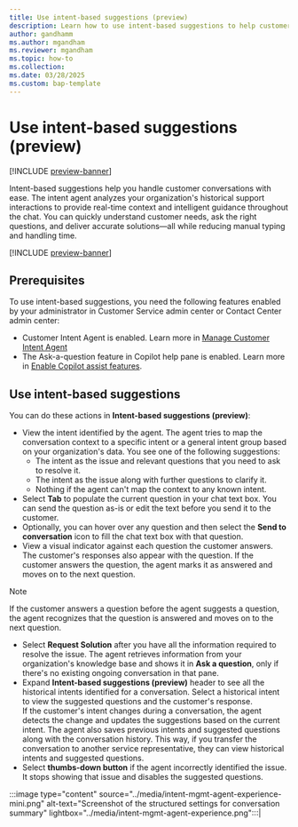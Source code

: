 ```yaml
---
title: Use intent-based suggestions (preview)
description: Learn how to use intent-based suggestions to help customer service representatives handle customer conversations with ease.
author: gandhamm
ms.author: mgandham
ms.reviewer: mgandham
ms.topic: how-to 
ms.collection: 
ms.date: 03/28/2025
ms.custom: bap-template 
---
```



# Use intent-based suggestions (preview)

[!INCLUDE [preview-banner](~/../shared-content/shared/preview-includes/preview-banner.md)]

Intent-based suggestions help you handle customer conversations with ease. The intent agent analyzes your organization's historical support interactions to provide real-time context and intelligent guidance throughout the chat. You can quickly understand customer needs, ask the right questions, and deliver accurate solutions—all while reducing manual typing and handling time.

[!INCLUDE [preview-banner](~/../shared-content/shared/preview-includes/preview-note-d365.md)]

## Prerequisites

To use intent-based suggestions, you need the following features enabled by your administrator in Customer Service admin center or Contact Center admin center:

- Customer Intent Agent is enabled. Learn more in [Manage Customer Intent Agent](manage-customer-intent-agent.md)
- The Ask-a-question feature in Copilot help pane is enabled. Learn more in [Enable Copilot assist features](copilot-enable-help-pane.md).
  
## Use intent-based suggestions

You can do these actions in **Intent-based suggestions (preview)**:

- View the intent identified by the agent. The agent tries to map the conversation context to a specific intent or a general intent group based on your organization's data. You see one of the following suggestions:
   - The intent as the issue and relevant questions that you need to ask to resolve it.
   - The intent as the issue along with further questions to clarify it.
   - Nothing if the agent can't map the context to any known intent.
- Select **Tab** to populate the current question in your chat text box. You can send the question as-is or edit the text before you send it to the customer. 
- Optionally, you can hover over any question and then select the **Send to conversation** icon to fill the chat text box with that question. 
- View a visual indicator against each question the customer answers. The customer's responses also appear with the question. If the customer answers the question, the agent marks it as answered and moves on to the next question. 
 > [!NOTE]
 > If the customer answers a question before the agent suggests a question, the agent recognizes that the question is answered and moves on to the next question.
- Select **Request Solution** after you have all the information required to resolve the issue. The agent retrieves information from your organization's knowledge base and shows it in **Ask a question**, only if there's no existing ongoing conversation in that pane.
- Expand **Intent-based suggestions (preview)** header to see all the historical intents identified for a conversation. Select a historical intent to view the suggested questions and the customer's response.  
If the customer's intent changes during a conversation, the agent detects the change and updates the suggestions based on the current intent. The agent also saves previous intents and suggested questions along with the conversation history. This way, if you transfer the conversation to another service representative, they can view historical intents and suggested questions.
- Select **thumbs-down button** if the agent incorrectly identified the issue. It stops showing that issue and disables the suggested questions.




:::image type="content" source="../media/intent-mgmt-agent-experience-mini.png" alt-text="Screenshot of the structured settings for conversation summary" lightbox="../media/intent-mgmt-agent-experience.png":::|